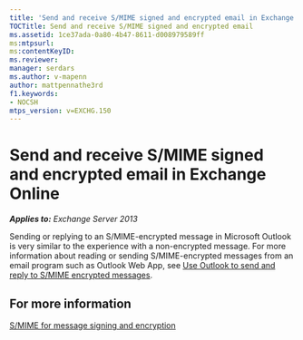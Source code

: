 ```yaml
---
title: 'Send and receive S/MIME signed and encrypted email in Exchange Server'
TOCTitle: Send and receive S/MIME signed and encrypted email
ms.assetid: 1ce37ada-0a80-4b47-8611-d008979589ff
ms:mtpsurl:
ms:contentKeyID:
ms.reviewer: 
manager: serdars
ms.author: v-mapenn
author: mattpennathe3rd
f1.keywords:
- NOCSH
mtps_version: v=EXCHG.150
---
```


# Send and receive S/MIME signed and encrypted email in Exchange Online

_**Applies to:** Exchange Server 2013_

Sending or replying to an S/MIME-encrypted message in Microsoft Outlook is very similar to the experience with a non-encrypted message. For more information about reading or sending S/MIME-encrypted messages from an email program such as Outlook Web App, see [Use Outlook to send and reply to S/MIME encrypted messages](https://go.microsoft.com/fwlink/p/?LinkId=392520).

## For more information

[S/MIME for message signing and encryption](s-mime-for-message-signing-and-encryption.md)
